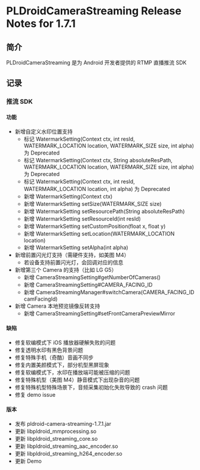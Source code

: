 # PLDroidCameraStreaming Release Notes for 1.7.1

## 简介
PLDroidCameraStreaming 是为 Android 开发者提供的 RTMP 直播推流 SDK

## 记录

### 推流 SDK
#### 功能
  - 新增自定义水印位置支持
    - 标记 WatermarkSetting(Context ctx, int resId, WATERMARK_LOCATION location, WATERMARK_SIZE size, int alpha) 为 Deprecated
    - 标记 WatermarkSetting(Context ctx, String absoluteResPath, WATERMARK_LOCATION location, WATERMARK_SIZE size, int alpha) 为 Deprecated
    - 标记 WatermarkSetting(Context ctx, int resId, WATERMARK_LOCATION location, int alpha) 为 Deprecated
    - 新增 WatermarkSetting(Context ctx)
    - 新增 WatermarkSetting setSize(WATERMARK_SIZE size)
    - 新增 WatermarkSetting setResourcePath(String absoluteResPath)
    - 新增 WatermarkSetting setResourceId(int resId)
    - 新增 WatermarkSetting setCustomPosition(float x, float y)
    - 新增 WatermarkSetting setLocation(WATERMARK_LOCATION location)
    - 新增 WatermarkSetting setAlpha(int alpha)
  - 新增前置闪光灯支持（需硬件支持，如美图 M4）
    - 若设备支持前置闪光灯，会回调对应的信息
  - 新增第三个 Camera 的支持（比如 LG G5）
    - 新增 CameraStreamingSetting#getNumberOfCameras()
    - 新增 CameraStreamingSetting#CAMERA_FACING_ID
    - 新增 CameraStreamingManager#switchCamera(CAMERA_FACING_ID camFacingId)
  - 新增 Camera 本地预览镜像反转支持
    - 新增 CameraStreamingSetting#setFrontCameraPreviewMirror

#### 缺陷
  - 修复软编模式下 iOS 播放器硬解失败的问题
  - 修复透明水印有黑色背景问题
  - 修复特殊手机（奇酷）音画不同步
  - 修复内置美颜模式下，部分机型黑屏现象
  - 修复软编模式下，水印在播放端可能被压缩的问题
  - 修复特殊机型（美图 M4）静音模式下出现杂音的问题
  - 修复特殊机型特殊场景下，音频采集初始化失败导致的 crash 问题
  - 修复 demo issue

#### 版本
  - 发布 pldroid-camera-streaming-1.7.1.jar
  - 更新 libpldroid_mmprocessing.so
  - 更新 libpldroid_streaming_core.so
  - 更新 libpldroid_streaming_aac_encoder.so
  - 更新 libpldroid_streaming_h264_encoder.so 
  - 更新 Demo
